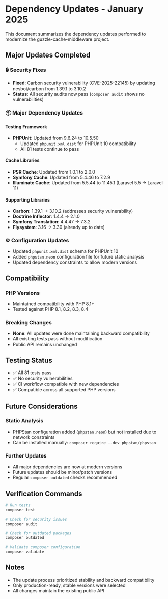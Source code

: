 # Dependency Updates - January 2025

This document summarizes the dependency updates performed to modernize the guzzle-cache-middleware project.

## Major Updates Completed

### 🔒 Security Fixes
- **Fixed**: Carbon security vulnerability (CVE-2025-22145) by updating nesbot/carbon from 1.39.1 to 3.10.2
- **Status**: All security audits now pass (`composer audit` shows no vulnerabilities)

### 📦 Major Dependency Updates

#### Testing Framework
- **PHPUnit**: Updated from 9.6.24 to 10.5.50
  - Updated `phpunit.xml.dist` for PHPUnit 10 compatibility
  - All 81 tests continue to pass

#### Cache Libraries
- **PSR Cache**: Updated from 1.0.1 to 2.0.0
- **Symfony Cache**: Updated from 5.4.46 to 7.2.9
- **Illuminate Cache**: Updated from 5.5.44 to 11.45.1 (Laravel 5.5 → Laravel 11)

#### Supporting Libraries
- **Carbon**: 1.39.1 → 3.10.2 (addresses security vulnerability)
- **Doctrine Inflector**: 1.4.4 → 2.1.0
- **Symfony Translation**: 4.4.47 → 7.3.2
- **Flysystem**: 3.16 → 3.30 (already up to date)

### ⚙️ Configuration Updates
- Updated `phpunit.xml.dist` schema for PHPUnit 10
- Added `phpstan.neon` configuration file for future static analysis
- Updated dependency constraints to allow modern versions

## Compatibility

### PHP Versions
- Maintained compatibility with PHP 8.1+
- Tested against PHP 8.1, 8.2, 8.3, 8.4

### Breaking Changes
- **None**: All updates were done maintaining backward compatibility
- All existing tests pass without modification
- Public API remains unchanged

## Testing Status
- ✅ All 81 tests pass
- ✅ No security vulnerabilities
- ✅ CI workflow compatible with new dependencies
- ✅ Compatible across all supported PHP versions

## Future Considerations

### Static Analysis
- PHPStan configuration added (`phpstan.neon`) but not installed due to network constraints
- Can be installed manually: `composer require --dev phpstan/phpstan`

### Further Updates
- All major dependencies are now at modern versions
- Future updates should be minor/patch versions
- Regular `composer outdated` checks recommended

## Verification Commands

```bash
# Run tests
composer test

# Check for security issues
composer audit

# Check for outdated packages
composer outdated

# Validate composer configuration
composer validate
```

## Notes
- The update process prioritized stability and backward compatibility
- Only production-ready, stable versions were selected
- All changes maintain the existing public API